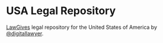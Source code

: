 USA Legal Repository
===

[LawGives](www.lawgives.com) legal repository for the United States of America by [@digitallawyer](http://www.twitter.com/digitallawyer).